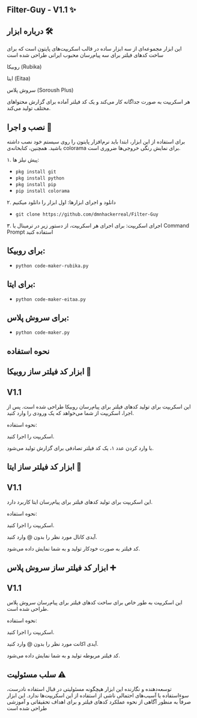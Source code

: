 ## Filter-Guy - V1.1 ✨
## درباره ابزار 🛠️
این ابزار مجموعه‌ای از سه ابزار ساده در قالب اسکریپت‌های پایتون است که برای ساخت کدهای فیلتر برای سه پیام‌رسان محبوب ایرانی طراحی شده است

روبیکا (Rubika)

ایتا (Eitaa)

سروش پلاس (Soroush Plus)

هر اسکریپت به صورت جداگانه کار می‌کند و یک کد فیلتر آماده برای گزارش محتواهای مختلف تولید می‌کند.

## نصب و اجرا 🚀
برای استفاده از این ابزار، ابتدا باید نرم‌افزار پایتون را روی سیستم خود نصب داشته باشید. همچنین، کتابخانه‌ی colorama برای نمایش رنگی خروجی‌ها ضروری است.

۱. پیش نیلز ها:

* `pkg install git`
* `pkg install python`
* `pkg install pip`
* `pip install colorama`

۲. دانلود و اجرای ابزارها:
اول ابزار را دانلود میکنیم 
* `git clone https://github.com/dmnhackerreal/Filter-Guy`

۳. اجرای اسکریپت:
برای اجرای هر اسکریپت، از دستور زیر در ترمینال یا Command Prompt استفاده کنید

## برای روبیکا:

* `python code-maker-rubika.py`
## برای ایتا:

* `python code-maker-eitaa.py`
## برای سروش پلاس:

* `python code-maker.py`

## نحوه استفاده
## ابزار کد فیلتر ساز روبیکا 🤖
## V1.1
این اسکریپت برای تولید کدهای فیلتر برای پیام‌رسان روبیکا طراحی شده است. پس از اجرا، اسکریپت از شما می‌خواهد که یک ورودی را وارد کنید.

نحوه استفاده:

اسکریپت را اجرا کنید.

با وارد کردن عدد ۱، یک کد فیلتر تصادفی برای گزارش تولید می‌شود.

## ابزار کد فیلتر ساز ایتا 📧
## V1.1
این اسکریپت برای تولید کدهای فیلتر برای پیام‌رسان ایتا کاربرد دارد.

نحوه استفاده:

اسکریپت را اجرا کنید.

آیدی کانال مورد نظر را بدون @ وارد کنید.

کد فیلتر به صورت خودکار تولید و به شما نمایش داده می‌شود.

## ابزار کد فیلتر ساز سروش پلاس ➕
## V1.1
این اسکریپت به طور خاص برای ساخت کدهای فیلتر برای پیام‌رسان سروش پلاس طراحی شده است.

نحوه استفاده:

اسکریپت را اجرا کنید.

آیدی اکانت مورد نظر را بدون @ وارد کنید.

کد فیلتر مربوطه تولید و به شما نمایش داده می‌شود.

## سلب مسئولیت ⚠️
توسعه‌دهنده و نگارنده این ابزار هیچگونه مسئولیتی در قبال استفاده نادرست، سوءاستفاده یا آسیب‌های احتمالی ناشی از استفاده از این اسکریپت‌ها ندارد. این ابزار صرفاً به منظور آگاهی از نحوه عملکرد کدهای فیلتر و برای اهداف تحقیقاتی و آموزشی طراحی شده است
